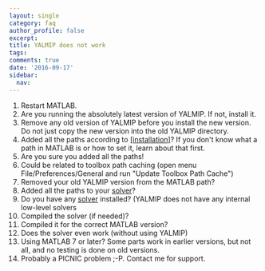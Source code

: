```yaml
---
layout: single
category: faq
author_profile: false
excerpt:
title: YALMIP does not work
tags:
comments: true
date: '2016-09-17'
sidebar:
  nav:
---
```


1. Restart MATLAB.
2. Are you running the absolutely latest version of YALMIP. If not, install it.
3. Remove any old version of YALMIP before you install the new version. Do not just copy the new version into the old YALMIP directory.
4. Added all the paths according to [[installation]](tutorial/installation)? If you don't know what a path in MATLAB is or how to set it, learn about that first.
5. Are you sure you added all the paths!
6. Could be related to toolbox path caching (open menu File/Preferences/General and run "Update Toolbox Path Cache")
7. Removed your old YALMIP version from the MATLAB path?
8. Added all the paths to your [solver](/solvers)?
9. Do you have any [solver](/solvers) installed? (YALMIP does not have any internal low-level solvers
10. Compiled the solver (if needed)? 
11. Compiled it for the correct MATLAB version?
12. Does the solver even work (without using YALMIP)
13. Using MATLAB 7 or later? Some parts work in earlier versions, but not all, and no testing is done on old versions.
14. Probably a PICNIC problem ;-P. Contact me for support.
